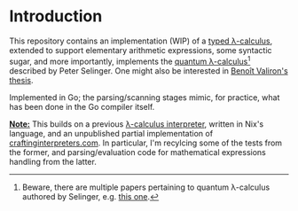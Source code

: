 # Introduction
This repository contains an implementation (WIP) of a
[typed λ-calculus][wp-en-typed-lambda-calculus], extended to
support elementary arithmetic expressions, some syntactic sugar,
and more importantly, implements the [quantum λ-calculus][qlc][^0]
described by Peter Selinger. One might also be interested in
[Benoît Valiron's thesis][benoit-valiron-thesis].

Implemented in Go; the parsing/scanning stages mimic, for practice,
what has been done in the Go compiler itself.

**<u>Note:</u>** This builds on a previous [λ-calculus interpreter][tales-lambda],
written in Nix's language, and an unpublished partial implementation of
[craftinginterpreters.com][craftinginterpreters.com]. In particular,
I'm recylcing some of the tests from the former, and parsing/evaluation
code for mathematical expressions handling from the latter.

[^0]: Beware, there are multiple papers pertaining to quantum
λ-calculus authored by Selinger, e.g. [this one][qlc2].

[qlc]: https://www.mscs.dal.ca/~selinger/papers/qlambdabook.pdf
[qlc2]: https://arxiv.org/pdf/cs/0404056
[benoit-valiron-thesis]: https://theses.hal.science/tel-00483944
[wp-en-typed-lambda-calculus]: https://en.wikipedia.org/wiki/Typed_lambda_calculus
[tales-lambda]: https://tales.mbivert.com/on-nix-language-lambda-calculus/
[craftinginterpreters.com]: https://craftinginterpreters.com/

<!--

https://okmij.org/ftp/ML/generalization.html

https://nostarch.com/writing-c-compiler
https://github.com/rui314/chibicc

https://compilerbook.com/
https://interpreterbook.com/

-->